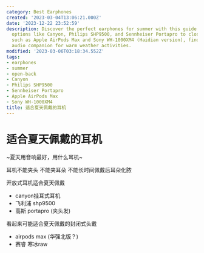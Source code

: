 ```yaml
---
category: Best Earphones
created: '2023-03-04T13:06:21.000Z'
date: '2023-12-22 23:52:59'
description: Discover the perfect earphones for summer with this guide. From open-back
  options like Canyon, Philips SHP9500, and Sennheiser Portapro to closed-back choices
  such as Apple AirPods Max and Sony WH-1000XM4 (Haidian version), find the ideal
  audio companion for warm weather activities.
modified: '2023-03-06T03:18:34.552Z'
tags:
- earphones
- summer
- open-back
- Canyon
- Philips SHP9500
- Sennheiser Portapro
- Apple AirPods Max
- Sony WH-1000XM4
title: 适合夏天佩戴的耳机
---
```


# 适合夏天佩戴的耳机

~夏天用音响最好，用什么耳机~

耳机不能夹头 不能夹耳朵 不能长时间佩戴后耳朵化脓

开放式耳机适合夏天佩戴

- canyon挂耳式耳机
- 飞利浦 shp9500
- 高斯 portapro (夹头发)

看起来可能适合夏天佩戴的封闭式头戴

- airpods max (华强北版？)
- 赛睿 寒冰raw
